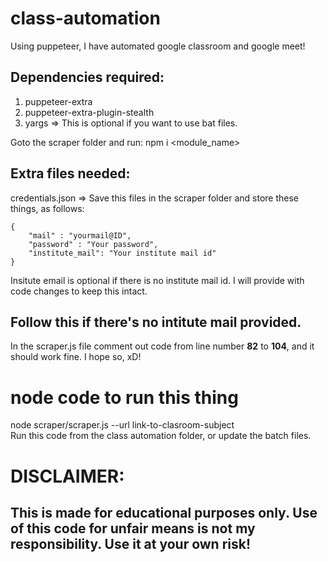 # class-automation
Using puppeteer, I have automated google classroom and google meet!


## Dependencies required:
1. puppeteer-extra
2. puppeteer-extra-plugin-stealth
3. yargs => This is optional if you want to use bat files.

Goto the scraper folder and run: npm i <module_name>

## Extra files needed:
credentials.json => Save this files in the scraper folder and store these things, as follows: 
```
{
    "mail" : "yourmail@ID",
    "password" : "Your password",
    "institute_mail": "Your institute mail id" 
}
```
Insitute email is optional if there is no institute mail id. I will provide with code changes to keep this intact.

## Follow this if there's no intitute mail provided.
In the scraper.js file comment out code from line number __82__ to __104__, and it should work fine. I hope so, xD!



# node code to run this thing
node scraper/scraper.js --url link-to-clasroom-subject \
Run this code from the class automation folder, or update the batch files.



# DISCLAIMER: 
## This is made for educational purposes only. Use of this code for unfair means is not my responsibility. Use it at your own risk!
